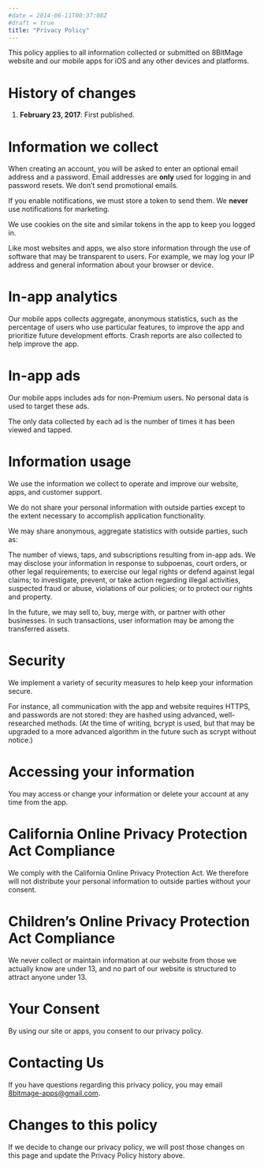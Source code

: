```yaml
---
#date = 2014-06-11T00:37:08Z
#draft = true
title: "Privacy Policy"
---
```

This policy applies to all information collected or submitted on 8BitMage website and our mobile apps for iOS and any other devices and platforms.

# History of changes

1. **February 23, 2017**: First published.

# Information we collect

When creating an account, you will be asked to enter an optional email address and a password. Email addresses are **only** used for logging in and password resets. We don’t send promotional emails.

If you enable notifications, we must store a token to send them. We **never** use notifications for marketing.

We use cookies on the site and similar tokens in the app to keep you logged in.

Like most websites and apps, we also store information through the use of software that may be transparent to users. For example, we may log your IP address and general information about your browser or device.

# In-app analytics

Our mobile apps collects aggregate, anonymous statistics, such as the percentage of users who use particular features, to improve the app and prioritize future development efforts. Crash reports are also collected to help improve the app.

# In-app ads

Our mobile apps includes ads for non-Premium users. No personal data is used to target these ads.

The only data collected by each ad is the number of times it has been viewed and tapped.

# Information usage

We use the information we collect to operate and improve our website, apps, and customer support.

We do not share your personal information with outside parties except to the extent necessary to accomplish application functionality.

We may share anonymous, aggregate statistics with outside parties, such as:

The number of views, taps, and subscriptions resulting from in-app ads.
We may disclose your information in response to subpoenas, court orders, or other legal requirements; to exercise our legal rights or defend against legal claims; to investigate, prevent, or take action regarding illegal activities, suspected fraud or abuse, violations of our policies; or to protect our rights and property.

In the future, we may sell to, buy, merge with, or partner with other businesses. In such transactions, user information may be among the transferred assets.

# Security

We implement a variety of security measures to help keep your information secure.

For instance, all communication with the app and website requires HTTPS, and passwords are not stored: they are hashed using advanced, well-researched methods. (At the time of writing, bcrypt is used, but that may be upgraded to a more advanced algorithm in the future such as scrypt without notice.)

# Accessing your information

You may access or change your information or delete your account at any time from the app.

# California Online Privacy Protection Act Compliance

We comply with the California Online Privacy Protection Act. We therefore will not distribute your personal information to outside parties without your consent.

# Children’s Online Privacy Protection Act Compliance

We never collect or maintain information at our website from those we actually know are under 13, and no part of our website is structured to attract anyone under 13.

# Your Consent

By using our site or apps, you consent to our privacy policy.

# Contacting Us

If you have questions regarding this privacy policy, you may email 8bitmage-apps@gmail.com.

# Changes to this policy

If we decide to change our privacy policy, we will post those changes on this page and update the Privacy Policy history above.
